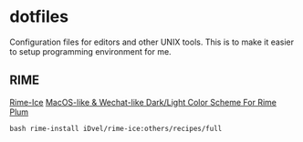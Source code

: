 # dotfiles

Configuration files for editors and other UNIX tools. This is to make it easier to setup programming environment for me.

## RIME

[Rime-Ice](https://github.com/iDvel/rime-ice)
[MacOS-like & Wechat-like Dark/Light Color Scheme For Rime](https://gist.github.com/lewangdev/f8ebbba24f464e915fb7d36857fcbbe5)
[Plum](https://github.com/rime/plum)

`bash rime-install iDvel/rime-ice:others/recipes/full`
